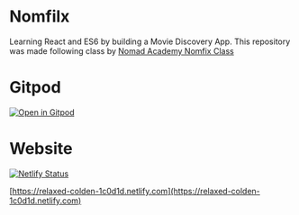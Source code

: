 # Nomfilx

Learning React and ES6 by building a Movie Discovery App.
This repository was made following class by [Nomad Academy Nomfix Class](https://academy.nomadcoders.co/courses/436641/)

# Gitpod

[![Open in Gitpod](https://gitpod.io/button/open-in-gitpod.svg)](https://gitpod.io/#https://github.com/kneeprayer/nomfilx-handson)

# Website

[![Netlify Status](https://api.netlify.com/api/v1/badges/17c5db91-f7be-40a8-bf69-1932b2872516/deploy-status)](https://app.netlify.com/sites/nomflix-handson/deploys)

[https://relaxed-colden-1c0d1d.netlify.com](https://relaxed-colden-1c0d1d.netlify.com)
